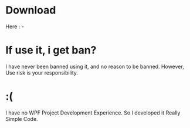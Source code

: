 
# Download
 Here : -

# If use it, i get ban?
 I have never been banned using it, and no reason to be banned.
 However, Use risk is your responsibility.
 
# :(
I have no WPF Project Development Experience.
So I developed it Really Simple Code.
